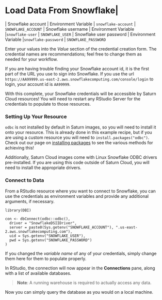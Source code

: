 # Load Data From Snowflake|
| Snowflake account   | Environment Variable  | `snowflake-account` | `SNOWFLAKE_ACCOUNT` 
| Snowflake username | Environment Variable  |`snowflake-user`  | `SNOWFLAKE_USER`
| Snowflake user password  | Environment Variable  |`snowflake-password`  | `SNOWFLAKE_PASSWORD`

Enter your values into the *Value* section of the credential creation form. The credential names are recommendations; feel free to change them as needed for your workflow.

If you are having trouble finding your Snowflake account id, it is the first part of the URL you use to sign into Snowflake. If you use the url `https://AA99999.us-east-2.aws.snowflakecomputing.com/console/login` to login, your account id is `AA99999`.

With this complete, your Snowflake credentials will be accessible by Saturn Cloud resources! You will need to restart any RStudio Server for the credentials to populate to those resources.

### Setting Up Your Resource
`odbc` is not installed by default in Saturn images, so you will need to install it onto your resource. This is already done in this example recipe, but if you are using a custom resource you will need to `install.packages("odbc")`. Check out our page on [installing packages](https://saturncloud.io/docs/user-guide/how-to/install-packages/) to see the various methods for achieving this!

Additionally, Saturn Cloud images come with Linux Snowflake ODBC drivers pre-installed. If you are using this code outside of Saturn Cloud, you will need to install the appropriate drivers.

### Connect to Data

From a RStudio resource where you want to connect to Snowflake, you can use the credentials as environment variables and provide any additional arguments, if necessary.


```{r}
library(DBI)

con <- dbConnect(odbc::odbc(),
  driver = "SnowflakeDSIIDriver",
  server = paste0(Sys.getenv("SNOWFLAKE_ACCOUNT"), ".us-east-2.aws.snowflakecomputing.com"),
  uid = Sys.getenv("SNOWFLAKE_USER"),
  pwd = Sys.getenv("SNOWFLAKE_PASSWORD")
)
```

If you changed the *variable name* of any of your credentials, simply change them here for them to populate properly.

In RStudio, the connection will now appear in the **Connections** pane, along with a list of available databases.

> **Note**: A running warehouse is required to actually access any data.

Now you can simply query the database as you would on a local machine.

```
